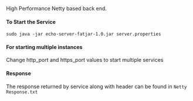 High Performance Netty based back end.

#### To Start the Service

```
sudo java -jar echo-server-fatjar-1.0.jar server.properties
```

#### For starting multiple instances

Change http_port and https_port values to start multiple services

#### Response

The response returned by service along with header can be found in `Netty Response.txt`